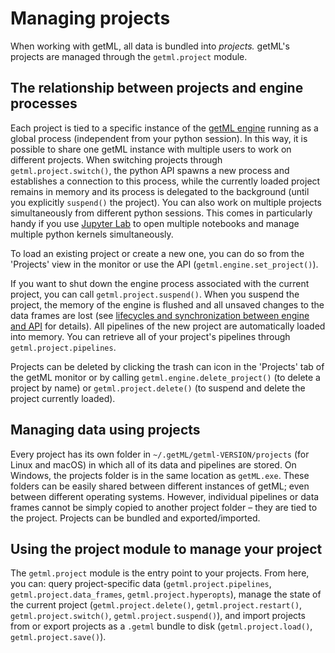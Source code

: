 # Managing projects

When working with getML, all data is bundled into *projects.* getML's projects are managed through the `getml.project` module.

## The relationship between projects and engine processes

Each project is tied to a specific instance of the [getML engine](#the_getml_engine) running as a global process (independent from your python session). In this way, it is possible to share one getML instance with multiple users to work on different projects. When switching projects through `getml.project.switch()`, the python API spawns a new process and establishes a connection to this process, while the currently loaded project remains in memory and its process is delegated to the background (until you explicitly `suspend()` the project). You can also work on multiple projects simultaneously from different python sessions. This comes in particularly handy if you use [Jupyter Lab](https://jupyter.org/) to open multiple notebooks and manage multiple python kernels simultaneously.

To load an existing project or create a new one, you can do so from the 'Projects' view in the monitor or use the API (`getml.engine.set_project()`).

If you want to shut down the engine process associated with the current project, you can call `getml.project.suspend()`. When you suspend the project, the memory of the engine is flushed and all unsaved changes to the data frames are lost (see [lifecycles and synchronization between engine and API](#the_getml_python_api_lifecycles) for details). All pipelines of the new project are automatically loaded into memory. You can retrieve all of your project's pipelines through `getml.project.pipelines`.

Projects can be deleted by clicking the trash can icon in the 'Projects' tab of the getML monitor or by calling `getml.engine.delete_project()` (to delete a project by name) or `getml.project.delete()` (to suspend and delete the project currently loaded).

## Managing data using projects

Every project has its own folder in `~/.getML/getml-VERSION/projects` (for Linux and macOS) in which all of its data and pipelines are stored. On Windows, the projects folder is in the same location as `getML.exe`. These folders can be easily shared between different instances of getML; even between different operating systems. However, individual pipelines or data frames cannot be simply copied to another project folder – they are tied to the project. Projects can be bundled and exported/imported.

## Using the project module to manage your project

The `getml.project` module is the entry point to your projects. From here, you can: query project-specific data (`getml.project.pipelines`, `getml.project.data_frames`, `getml.project.hyperopts`), manage the state of the current project (`getml.project.delete()`, `getml.project.restart()`, `getml.project.switch()`, `getml.project.suspend()`), and import projects from or export projects as a `.getml` bundle to disk (`getml.project.load()`, `getml.project.save()`).
